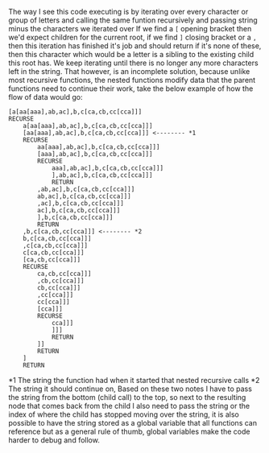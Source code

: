 The way I see this code executing is by iterating over every character or group of letters
and calling the same funtion recursively and passing string minus the characters we iterated over
If we find a `[` opening bracket then we'd expect children for the current root, 
if we find `]` closing bracket or a `,` then this iteration has finished it's job and should return
if it's none of these, then this character which would be a letter is a sibling to the existing child
this root has.
We keep iterating until there is no longer any more characters left in the string.
That however, is an incomplete solution, because unlike most recursive functions, the nested functions
modify data that the parent functions need to continue their work, take the below example of how the flow
of data would go:

```
[a[aa[aaa],ab,ac],b,c[ca,cb,cc[cca]]]
RECURSE
	a[aa[aaa],ab,ac],b,c[ca,cb,cc[cca]]]
	[aa[aaa],ab,ac],b,c[ca,cb,cc[cca]]] <-------- *1
	RECURSE
		aa[aaa],ab,ac],b,c[ca,cb,cc[cca]]]
		[aaa],ab,ac],b,c[ca,cb,cc[cca]]]
		RECURSE
			aaa],ab,ac],b,c[ca,cb,cc[cca]]]
			],ab,ac],b,c[ca,cb,cc[cca]]]
			RETURN
		,ab,ac],b,c[ca,cb,cc[cca]]]
		ab,ac],b,c[ca,cb,cc[cca]]]
		,ac],b,c[ca,cb,cc[cca]]]
		ac],b,c[ca,cb,cc[cca]]]
		],b,c[ca,cb,cc[cca]]]
		RETURN
	,b,c[ca,cb,cc[cca]]] <-------- *2
	b,c[ca,cb,cc[cca]]]
	,c[ca,cb,cc[cca]]]
	c[ca,cb,cc[cca]]]
	[ca,cb,cc[cca]]]
	RECURSE
		ca,cb,cc[cca]]]
		,cb,cc[cca]]]
		cb,cc[cca]]]
		,cc[cca]]]
		cc[cca]]]
		[cca]]]
		RECURSE
			cca]]]
			]]]
			RETURN
		]]
		RETURN
	]
	RETURN
```

*1 The string the function had when it started that nested recursive calls
*2 The string it should continue on, 
Based on these two notes I have to pass the string from the bottom (child call) to the top, so next to the resulting node that 
comes back from the child I also need to pass the string or the index of where the child has stopped moving over the string,
it is also possible to have the string stored as a global variable that all functions can reference but as a general
rule of thumb, global variables make the code harder to debug and follow. 
